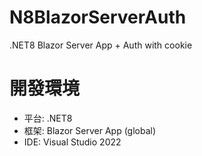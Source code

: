 # N8BlazorServerAuth
 .NET8 Blazor Server App + Auth with cookie

# 開發環境
* 平台: .NET8
* 框架: Blazor Server App (global) 
* IDE: Visual Studio 2022
